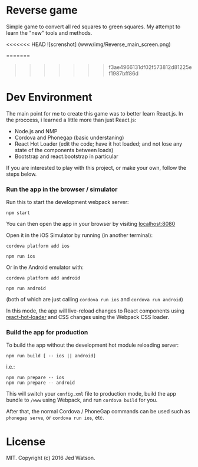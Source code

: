 # Reverse game

Simple game to convert all red squares to green squares. My attempt to learn the "new" tools and methods.

<<<<<<< HEAD
![screnshot]
(www/img/Reverse_main_screen.png)

=======
>>>>>>> f3ae4966131df02f573812d81225ef1987bff86d
# Dev Environment
The main point for me to create this game was to better learn React.js. In the proccess, i learned a little more than just React.js:
- Node.js and NMP
- Cordova and Phonegap (basic understaning)
- React Hot Loader (edit the code; have it hot loaded; and not lose any state of the components between loads)
- Bootstrap and react.bootstrap in particular

If you are interested to play with this project, or make your own, follow the steps below.

### Run the app in the browser / simulator

Run this to start the development webpack server:

```
npm start
```

You can then open the app in your browser by visiting [localhost:8080](http://localhost:8080)

Open it in the iOS Simulator by running (in another terminal):

```
cordova platform add ios
```

```
npm run ios
```

Or in the Android emulator with:

```
cordova platform add android
```

```
npm run android
```

(both of which are just calling `cordova run ios` and `cordova run android`)

In this mode, the app will live-reload changes to React components using [react-hot-loader](https://github.com/gaearon/react-hot-loader) and CSS changes using the Webpack CSS loader.

### Build the app for production

To build the app without the development hot module reloading server:

```
npm run build [ -- ios || android]
```

i.e.:

```
npm run prepare -- ios
npm run prepare -- android
```

This will switch your `config.xml` file to production mode, build the app bundle to `/www` using Webpack, and run `cordova build` for you.

After that, the normal Cordova / PhoneGap commands can be used such as `phonegap serve`, or `cordova run ios`, etc.

# License

MIT. Copyright (c) 2016 Jed Watson.
